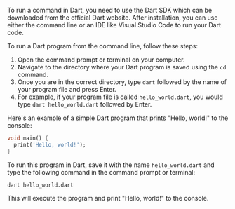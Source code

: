 To run a command in Dart, you need to use the Dart SDK which can be downloaded from the official Dart website. After installation, you can use either the command line or an IDE like Visual Studio Code to run your Dart code.

To run a Dart program from the command line, follow these steps:

1. Open the command prompt or terminal on your computer.
2. Navigate to the directory where your Dart program is saved using the `cd` command.
3. Once you are in the correct directory, type `dart` followed by the name of your program file and press Enter.
4. For example, if your program file is called `hello_world.dart`, you would type `dart hello_world.dart` followed by Enter.

Here's an example of a simple Dart program that prints "Hello, world!" to the console:

```dart
void main() {
  print('Hello, world!');
}
```

To run this program in Dart, save it with the name `hello_world.dart` and type the following command in the command prompt or terminal:

```
dart hello_world.dart
```

This will execute the program and print "Hello, world!" to the console.